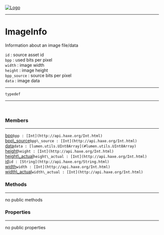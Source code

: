 
[![Logo](../../../images/logo.png)](../../../api/index.html)

---



<h1>ImageInfo</h1>

Information about an image file/data

`id` : source asset id   
`bpp` : used bits per pixel   
`width` : image width   
`height` : image height   
`bpp_source` : source bits per pixel   
`data` : image data

---

`typedef`
<span class="meta">

</span>


---

&nbsp;
&nbsp;

<h3>Members</h3> <hr/><span class="member apipage">
            <a name="bpp"><a class="lift" href="#bpp">bpp</a></a><code class="signature apipage">bpp : [Int](http://api.haxe.org/Int.html)</code><br/></span>
        <span class="small_desc_flat"></span><span class="member apipage">
            <a name="bpp_source"><a class="lift" href="#bpp_source">bpp\_source</a></a><code class="signature apipage">bpp\_source : [Int](http://api.haxe.org/Int.html)</code><br/></span>
        <span class="small_desc_flat"></span><span class="member apipage">
            <a name="data"><a class="lift" href="#data">data</a></a><code class="signature apipage">data : [lumen.utils.UInt8Array](#lumen.utils.UInt8Array)</code><br/></span>
        <span class="small_desc_flat"></span><span class="member apipage">
            <a name="height"><a class="lift" href="#height">height</a></a><code class="signature apipage">height : [Int](http://api.haxe.org/Int.html)</code><br/></span>
        <span class="small_desc_flat"></span><span class="member apipage">
            <a name="height_actual"><a class="lift" href="#height_actual">height\_actual</a></a><code class="signature apipage">height\_actual : [Int](http://api.haxe.org/Int.html)</code><br/></span>
        <span class="small_desc_flat"></span><span class="member apipage">
            <a name="id"><a class="lift" href="#id">id</a></a><code class="signature apipage">id : [String](http://api.haxe.org/String.html)</code><br/></span>
        <span class="small_desc_flat"></span><span class="member apipage">
            <a name="width"><a class="lift" href="#width">width</a></a><code class="signature apipage">width : [Int](http://api.haxe.org/Int.html)</code><br/></span>
        <span class="small_desc_flat"></span><span class="member apipage">
            <a name="width_actual"><a class="lift" href="#width_actual">width\_actual</a></a><code class="signature apipage">width\_actual : [Int](http://api.haxe.org/Int.html)</code><br/></span>
        <span class="small_desc_flat"></span>

<h3>Methods</h3> <hr/>no public methods

<h3>Properties</h3> <hr/>no public properties

&nbsp;
&nbsp;
&nbsp;